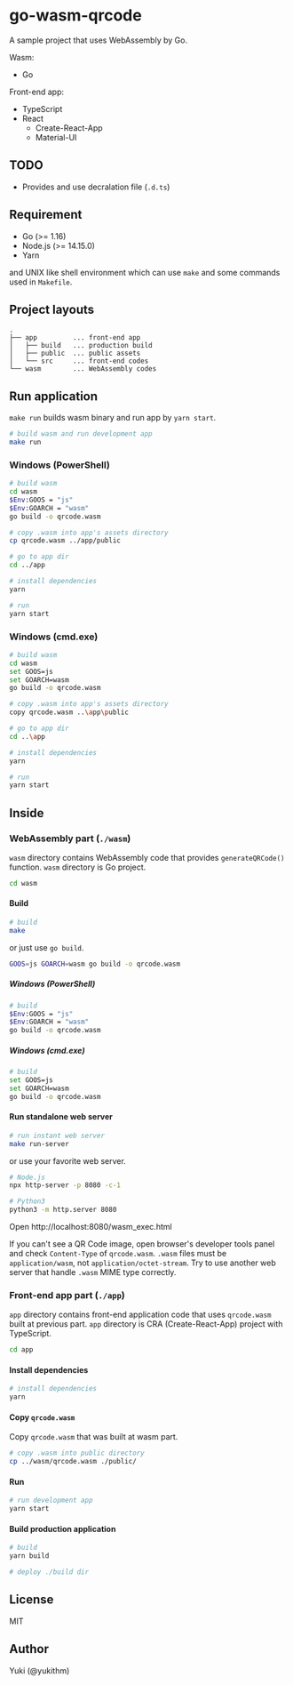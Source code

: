 # go-wasm-qrcode

A sample project that uses WebAssembly by Go.

Wasm:

- Go

Front-end app:

- TypeScript
- React
    - Create-React-App
    - Material-UI

## TODO

- Provides and use decralation file (`.d.ts`)

## Requirement

- Go (>= 1.16)
- Node.js (>= 14.15.0)
- Yarn 

and UNIX like shell environment which can use `make` and some commands used in `Makefile`.

## Project layouts

```
.
├── app         ... front-end app
│   ├── build   ... production build
│   ├── public  ... public assets
│   └── src     ... front-end codes
└── wasm        ... WebAssembly codes
```

## Run application

`make run` builds wasm binary and run app by `yarn start`.

```sh
# build wasm and run development app
make run
```

### Windows (PowerShell)

```sh
# build wasm
cd wasm
$Env:GOOS = "js"
$Env:GOARCH = "wasm"
go build -o qrcode.wasm

# copy .wasm into app's assets directory
cp qrcode.wasm ../app/public

# go to app dir
cd ../app

# install dependencies
yarn

# run
yarn start
```

### Windows (cmd.exe)

```sh
# build wasm
cd wasm
set GOOS=js
set GOARCH=wasm
go build -o qrcode.wasm

# copy .wasm into app's assets directory
copy qrcode.wasm ..\app\public

# go to app dir
cd ..\app

# install dependencies
yarn

# run
yarn start
```

## Inside

### WebAssembly part (`./wasm`)

`wasm` directory contains WebAssembly code that provides `generateQRCode()` function. `wasm` directory is Go project.

```sh
cd wasm
```

#### Build

```sh
# build
make
```

or just use `go build`.

```sh
GOOS=js GOARCH=wasm go build -o qrcode.wasm
```

##### Windows (PowerShell)

```sh
# build
$Env:GOOS = "js"
$Env:GOARCH = "wasm"
go build -o qrcode.wasm
```

##### Windows (cmd.exe)

```sh
# build
set GOOS=js
set GOARCH=wasm
go build -o qrcode.wasm
```

#### Run standalone web server

```sh
# run instant web server
make run-server
```

or use your favorite web server.

```sh
# Node.js
npx http-server -p 8080 -c-1

# Python3
python3 -m http.server 8080
```

Open http://localhost:8080/wasm_exec.html

If you can't see a QR Code image, open browser's developer tools panel and check `Content-Type` of `qrcode.wasm`.
`.wasm` files must be `application/wasm`, not `application/octet-stream`.
Try to use another web server that handle `.wasm` MIME type correctly.

### Front-end app part (`./app`)

`app` directory contains front-end application code that uses `qrcode.wasm` built at previous part.
`app` directory is CRA (Create-React-App) project with TypeScript.

```sh
cd app
```

#### Install dependencies

```sh
# install dependencies
yarn
```

#### Copy `qrcode.wasm`

Copy `qrcode.wasm` that was built at wasm part.

```sh
# copy .wasm into public directory
cp ../wasm/qrcode.wasm ./public/
```

#### Run

```sh
# run development app
yarn start
```

#### Build production application

```sh
# build
yarn build

# deploy ./build dir
```

## License

MIT

## Author

Yuki (@yukithm)
